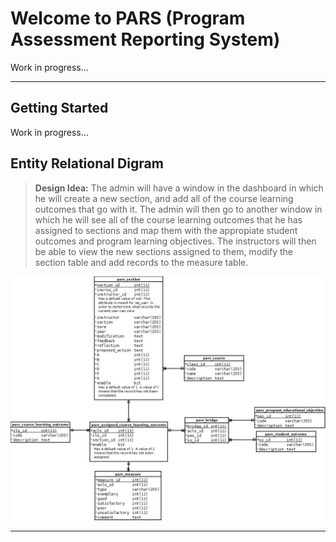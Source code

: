 Welcome to PARS (Program Assessment Reporting System)
===================

Work in progress...

----------

Getting Started
-------------
 
Work in progress...

Entity Relational Digram
-------------

> **Design Idea:** The admin will have a window in the dashboard in which he will create a new section, and add all of the course learning outcomes that go with it. The admin will then go to another window in which he will see all of the course learning outcomes that he has assigned to sections and map them with the appropiate student outcomes and program learning objectives. The instructors will then be able to view the new sections assigned to them, modify the section table and add records to the measure table. 

![Alt text](erd.jpeg?raw=true "ERD")


----------

 
